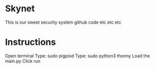 # Skynet
This is our sweet security system github code etc etc etc

# Instructions
Open terminal
Type: sudo pigpiod
Type: sudo python3 thonny
Load the main.py
Click run
